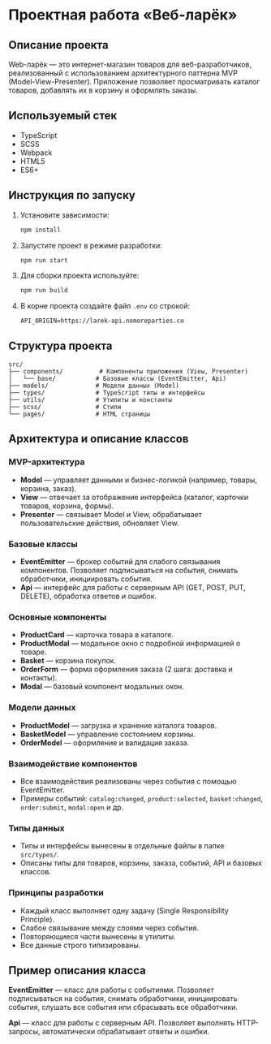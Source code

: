 # Проектная работа «Веб-ларёк»

## Описание проекта

Web-ларёк — это интернет-магазин товаров для веб-разработчиков, реализованный с использованием архитектурного паттерна MVP (Model-View-Presenter). Приложение позволяет просматривать каталог товаров, добавлять их в корзину и оформлять заказы.

## Используемый стек
- TypeScript
- SCSS
- Webpack
- HTML5
- ES6+

## Инструкция по запуску

1. Установите зависимости:
   ```bash
   npm install
   ```
2. Запустите проект в режиме разработки:
   ```bash
   npm run start
   ```
3. Для сборки проекта используйте:
   ```bash
   npm run build
   ```
4. В корне проекта создайте файл `.env` со строкой:
   ```
   API_ORIGIN=https://larek-api.nomoreparties.co
   ```

## Структура проекта

```
src/
├── components/          # Компоненты приложения (View, Presenter)
│   └── base/           # Базовые классы (EventEmitter, Api)
├── models/             # Модели данных (Model)
├── types/              # TypeScript типы и интерфейсы
├── utils/              # Утилиты и константы
├── scss/               # Стили
└── pages/              # HTML страницы
```

## Архитектура и описание классов

### MVP-архитектура
- **Model** — управляет данными и бизнес-логикой (например, товары, корзина, заказ).
- **View** — отвечает за отображение интерфейса (каталог, карточки товаров, корзина, формы).
- **Presenter** — связывает Model и View, обрабатывает пользовательские действия, обновляет View.

### Базовые классы
- **EventEmitter** — брокер событий для слабого связывания компонентов. Позволяет подписываться на события, снимать обработчики, инициировать события.
- **Api** — интерфейс для работы с серверным API (GET, POST, PUT, DELETE), обработка ответов и ошибок.

### Основные компоненты
- **ProductCard** — карточка товара в каталоге.
- **ProductModal** — модальное окно с подробной информацией о товаре.
- **Basket** — корзина покупок.
- **OrderForm** — форма оформления заказа (2 шага: доставка и контакты).
- **Modal** — базовый компонент модальных окон.

### Модели данных
- **ProductModel** — загрузка и хранение каталога товаров.
- **BasketModel** — управление состоянием корзины.
- **OrderModel** — оформление и валидация заказа.

### Взаимодействие компонентов
- Все взаимодействия реализованы через события с помощью EventEmitter.
- Примеры событий: `catalog:changed`, `product:selected`, `basket:changed`, `order:submit`, `modal:open` и др.

### Типы данных
- Типы и интерфейсы вынесены в отдельные файлы в папке `src/types/`.
- Описаны типы для товаров, корзины, заказа, событий, API и базовых классов.

### Принципы разработки
- Каждый класс выполняет одну задачу (Single Responsibility Principle).
- Слабое связывание между слоями через события.
- Повторяющиеся части вынесены в утилиты.
- Все данные строго типизированы.

## Пример описания класса

**EventEmitter** — класс для работы с событиями. Позволяет подписываться на события, снимать обработчики, инициировать события, слушать все события или сбрасывать все обработчики.

**Api** — класс для работы с серверным API. Позволяет выполнять HTTP-запросы, автоматически обрабатывает ответы и ошибки.

